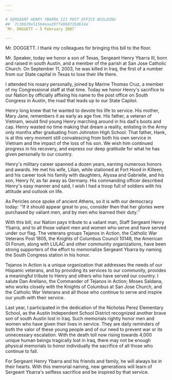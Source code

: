```yaml
---
---

# SERGEANT HENRY YBARRA III POST OFFICE BUILDING
## `7c38029e515b4eaa29ff486072bd614a`
`Mr. DOGGETT — 5 February 2007`

---
```



Mr. DOGGETT. I thank my colleagues for bringing this bill to the 
floor.

Mr. Speaker, today we honor a son of Texas, Sergeant Henry Ybarra 
III, born and raised in south Austin, and a member of the parish at San 
Jose Catholic Church. On September 11, 2003, he was killed in Iraq, the 
first of a number from our State capital in Texas to lose their life 
there.

I attended his rosary personally, joined by Marine Thomas Cruz, a 
member of my Congressional staff at that time. Today we honor Henry's 
sacrifice to our Nation by officially affixing his name to the post 
office on South Congress in Austin, the road that leads up to our State 
Capitol.

Henry long knew that he wanted to devote his life to service. His 
mother, Mary Jane, remembers it as early as age five. His father, a 
veteran of Vietnam, would find young Henry marching around in his dad's 
boots and cap. Henry wasted no time making that dream a reality, 
enlisting in the Army only months after graduating from Johnston High 
School. That father, Hank, is at this very moment still convalescing 
from both his own service in Vietnam and the impact of the loss of his 
son. We wish him continued progress in his recovery, and express our 
deep gratitude for what he has given personally to our country.

Henry's military career spanned a dozen years, earning numerous 
honors and awards. He met his wife, Lilian, while stationed at Fort 
Hood in Killeen, and his career took his family with daughters, Alyssa 
and Gabrielle, and his son, Henry IV, as far away as Germany. His 
commanding officer described Henry's easy manner and said, I wish I had 
a troop full of soldiers with his attitude and outlook on life.

As Pericles once spoke of ancient Athens, so it is with our democracy 
today: ''If it should appear great to you, consider then that her 
glories were purchased by valiant men, and by men who learned their 
duty.''

With this bill, our Nation pays tribute to a valiant man, Staff 
Sergeant Henry Ybarra, and to all those valiant men and women who serve 
and have served under our flag. The veterans groups Tejanos in Action, 
the Catholic War Veterans Post 1805, the Knights of Columbus Council 
10148, the American GI Forum, along with LULAC and other community 
organizations, have been strong supporters of the effort to memorialize 
Sergeant Ybarra by naming the South Congress station in his honor.

Tejanos in Action is a unique organization that addresses the needs 
of our Hispanic veterans, and by providing its services to our 
community, provides a meaningful tribute to Henry and others who have 
served our country. I salute Dan Arellano, the Commander of Tejanos in 
Action; Moses Saldana, who works closely with the Knights of Columbus 
at San Jose Church, and the Catholic War Veterans and all those who 
continue to serve and inspire our youth with their service.

Last year, I participated in the dedication of the Nicholas Perez 
Elementary School, as the Austin Independent School District recognized 
another brave son of south Austin lost in Iraq. Such memorials rightly 
honor men and women who have given their lives in service. They are 
daily reminders of both the valor of these young people and of our need 
to prevent war or its unnecessary escalation. With the death toll now 
rising towards 4,000 unique human beings tragically lost in Iraq, there 
may not be enough physical memorials to honor individually the 
sacrifice of all those who continue to fall.

For Sergeant Henry Ybarra and his friends and family, he will always 
be in their hearts. With this memorial naming, new generations will 
learn of Sergeant Ybarra's selfless sacrifice and be inspired by that 
service.